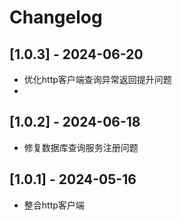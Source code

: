 # Changelog


## [1.0.3] - 2024-06-20

- 优化http客户端查询异常返回提升问题
- 
## [1.0.2] - 2024-06-18

- 修复数据库查询服务注册问题

## [1.0.1] - 2024-05-16

- 整合http客户端
